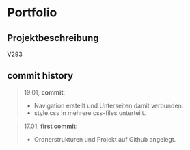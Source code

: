 # Portfolio

## Projektbeschreibung

V293

## commit history

> 19.01, **commit**:
>
> - Navigation erstellt und Unterseiten damit verbunden.
> - style.css in mehrere css-files unterteilt.

> 17.01, **first commit**:
>
> - Ordnerstrukturen und Projekt auf Github angelegt.
